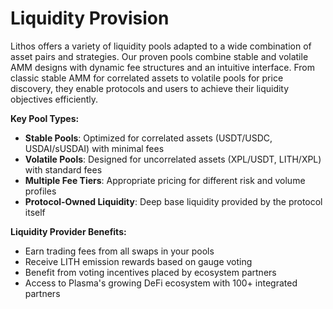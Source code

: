 # Liquidity Provision

Lithos offers a variety of liquidity pools adapted to a wide combination of asset pairs and strategies. Our proven pools combine stable and volatile AMM designs with dynamic fee structures and an intuitive interface. From classic stable AMM for correlated assets to volatile pools for price discovery, they enable protocols and users to achieve their liquidity objectives efficiently.

**Key Pool Types:**
- **Stable Pools**: Optimized for correlated assets (USDT/USDC, USDAI/sUSDAI) with minimal fees
- **Volatile Pools**: Designed for uncorrelated assets (XPL/USDT, LITH/XPL) with standard fees
- **Multiple Fee Tiers**: Appropriate pricing for different risk and volume profiles
- **Protocol-Owned Liquidity**: Deep base liquidity provided by the protocol itself

**Liquidity Provider Benefits:**
- Earn trading fees from all swaps in your pools
- Receive LITH emission rewards based on gauge voting
- Benefit from voting incentives placed by ecosystem partners
- Access to Plasma's growing DeFi ecosystem with 100+ integrated partners